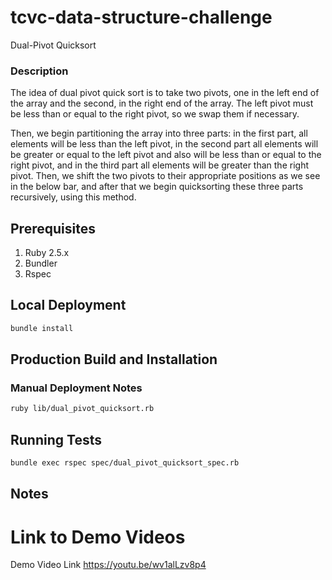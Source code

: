 # tcvc-data-structure-challenge

Dual-Pivot Quicksort

### Description
The idea of dual pivot quick sort is to take two pivots, one in the left 
end of the array and the second, in the right end of the array. The left 
pivot must be less than or equal to the right pivot, so we swap them if 
necessary.

Then, we begin partitioning the array into three parts: in the first part, 
all elements will be less than the left pivot, in the second part all
elements will be greater or equal to the left pivot and also will be
less than or equal to the right pivot, and in the third part all
elements will be greater than the right pivot. Then, we shift the two
pivots to their appropriate positions as we see in the below bar, and
after that we begin quicksorting these three parts recursively, using
this method.

## Prerequisites
1. Ruby 2.5.x
2. Bundler
3. Rspec

## Local Deployment
```bash
bundle install
```

## Production Build and Installation

### Manual Deployment Notes

```bash
ruby lib/dual_pivot_quicksort.rb
```

## Running Tests
```bash
bundle exec rspec spec/dual_pivot_quicksort_spec.rb
```
## Notes

# Link to Demo Videos
Demo Video Link
https://youtu.be/wv1alLzv8p4
